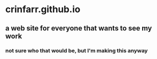 # crinfarr.github.io
## a web site for everyone that wants to see my work
### not sure who that would be, but I'm making this anyway
